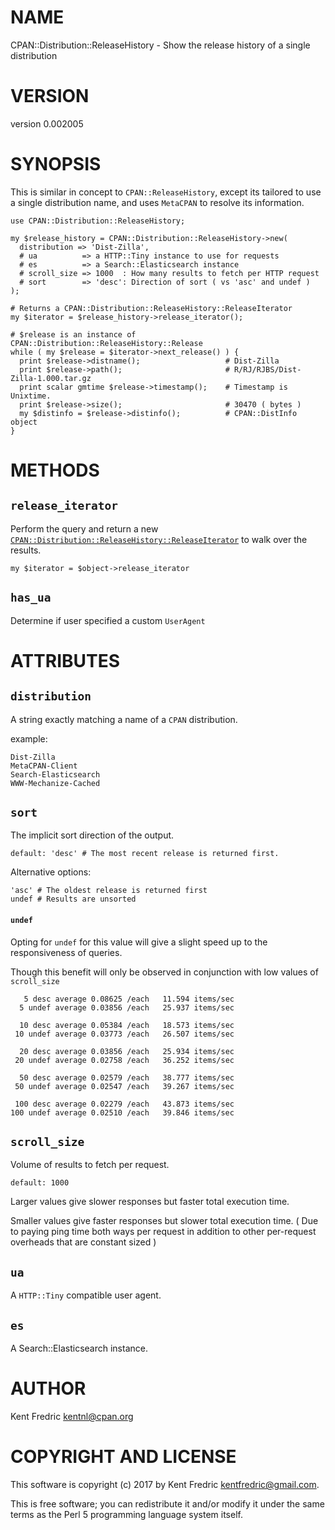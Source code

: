 # NAME

CPAN::Distribution::ReleaseHistory - Show the release history of a single distribution

# VERSION

version 0.002005

# SYNOPSIS

This is similar in concept to `CPAN::ReleaseHistory`, except its tailored to use a single distribution name, and uses
`MetaCPAN` to resolve its information.

    use CPAN::Distribution::ReleaseHistory;

    my $release_history = CPAN::Distribution::ReleaseHistory->new(
      distribution => 'Dist-Zilla',
      # ua          => a HTTP::Tiny instance to use for requests
      # es          => a Search::Elasticsearch instance
      # scroll_size => 1000  : How many results to fetch per HTTP request
      # sort        => 'desc': Direction of sort ( vs 'asc' and undef )
    );

    # Returns a CPAN::Distribution::ReleaseHistory::ReleaseIterator
    my $iterator = $release_history->release_iterator();

    # $release is an instance of CPAN::Distribution::ReleaseHistory::Release
    while ( my $release = $iterator->next_release() ) {
      print $release->distname();                   # Dist-Zilla
      print $release->path();                       # R/RJ/RJBS/Dist-Zilla-1.000.tar.gz
      print scalar gmtime $release->timestamp();    # Timestamp is Unixtime.
      print $release->size();                       # 30470 ( bytes )
      my $distinfo = $release->distinfo();          # CPAN::DistInfo object
    }

# METHODS

## `release_iterator`

Perform the query and return a new
[`CPAN::Distribution::ReleaseHistory::ReleaseIterator`](https://metacpan.org/pod/CPAN::Distribution::ReleaseHistory::ReleaseIterator) to walk over
the results.

    my $iterator = $object->release_iterator

## `has_ua`

Determine if user specified a custom `UserAgent`

# ATTRIBUTES

## `distribution`

A string exactly matching a name of a `CPAN` distribution.

example:

    Dist-Zilla
    MetaCPAN-Client
    Search-Elasticsearch
    WWW-Mechanize-Cached

## `sort`

The implicit sort direction of the output.

    default: 'desc' # The most recent release is returned first.

Alternative options:

    'asc' # The oldest release is returned first
    undef # Results are unsorted

#### `undef`

Opting for `undef` for this value will give a slight speed up to the responsiveness of queries.

Though this benefit will only be observed in conjunction with low values of `scroll_size`

       5 desc average 0.08625 /each   11.594 items/sec
      5 undef average 0.03856 /each   25.937 items/sec

      10 desc average 0.05384 /each   18.573 items/sec
     10 undef average 0.03773 /each   26.507 items/sec

      20 desc average 0.03856 /each   25.934 items/sec
     20 undef average 0.02758 /each   36.252 items/sec

      50 desc average 0.02579 /each   38.777 items/sec
     50 undef average 0.02547 /each   39.267 items/sec

     100 desc average 0.02279 /each   43.873 items/sec
    100 undef average 0.02510 /each   39.846 items/sec

## `scroll_size`

Volume of results to fetch per request.

    default: 1000

Larger values give slower responses but faster total execution time.

Smaller values give faster responses but slower total execution time. ( Due to paying ping time both ways per request in
addition to other per-request overheads that are constant sized )

## `ua`

A `HTTP::Tiny` compatible user agent.

## `es`

A Search::Elasticsearch instance.

# AUTHOR

Kent Fredric <kentnl@cpan.org>

# COPYRIGHT AND LICENSE

This software is copyright (c) 2017 by Kent Fredric <kentfredric@gmail.com>.

This is free software; you can redistribute it and/or modify it under
the same terms as the Perl 5 programming language system itself.
